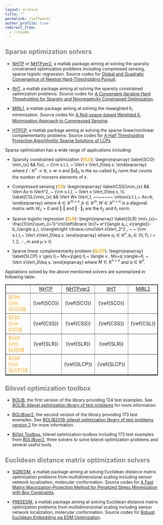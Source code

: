 ```yaml
---
layout: archive
title: ""  
permalink: /software/
author_profile: true
redirect_from:
  - /resume
---
```


<span style="color:grey">Sparse optimization solvers</span> 
---

* [NHTP](https://github.com/ShenglongZhou/NHTP) or [NHTPver2](https://github.com/ShenglongZhou/NHTPver2), a matlab package aiming at solving the sparsity constrained optimization problems including compressed sensing, sparse logistic regression.  Source codes for <tr>
  [Global and Quadratic Convergence of Newton Hard-Thresholding Pursuit](https://shenglongzhou.github.io/publication/2019-01-01-Global-and-Quadratic-Convergence-of-Newton-Hard-Thresholding-Pursuit).

* [IIHT](https://github.com/ShenglongZhou/IIHT), a matlab package aiming at solving the sparsity constrained optimization problems.  Source codes for <tr> [ A Convergent Iterative Hard Thresholding for Sparsity and Nonnegativity Constrained Optimization](http://www.ybook.co.jp/online2/oppjo/vol13/p325.html). 

* [MIRL1](https://github.com/ShenglongZhou/MIRL1), a matlab package aiming at solving the reweighted $\ell_1$ minimization.  Source codes for <tr>
  [A Null-space-based Weighted $\ell_1$ Minimisation Approach to Compressed Sensing](https://shenglongzhou.github.io/publication/2016-01-01-A-Null-space-based-Weighted-l1-Minimisation-Approach-to-Compressed-Sensing).
 
 
* [HTPCP](https://github.com/ShenglongZhou/HTPCP), a matlab package aiming at solving the sparse linear/nonlinear complementarity problems.  Source codes for <tr>
  [A Half Thresholding Projection Algorithmfor Sparse Solutions of LCPs](https://link.springer.com/article/10.1007/s11590-014-0834-7). 
 
Sparse optimization has a wide range of applications including:
 
  * Sparsity  constrained optimization (<span style="color:orange">**SCO**</span>):
\begin{eqnarray}
\label{SCO} \min_{x} && f(x), ~ {\rm s.t.}, ~ \Vert x \Vert_0\leq s.
\end{eqnarray}
 where $f: \mathbb{R}^{ n}\rightarrow  \mathbb{R}$, $s\ll n$ and $\Vert x \Vert_0$ is the so-called $\ell_0$ norm that counts the number of nonzero elements of $x$. 
 
 * Compressed sensing (<span style="color:orange">**CS**</span>):
\begin{eqnarray}
\label{CSS}\min_{x} && \Vert Ax-b \Vert^2, ~ {\rm s.t.}, ~ \Vert x \Vert_0\leq s,  \\\\\\
\label{CSL}\min_{x} && \Vert Wx \Vert_1, ~~~~~~~ \mbox{s.t.},~ Ax=b, 
\end{eqnarray}
where $A\in\mathbb{R}^{m\times n}, b\in \mathbb{R}^{m}, W\in\mathbb{R}^{n\times n}$ is a diagonal matrix with $W_{ii}>0$ and $\Vert \cdot\Vert$ and $\Vert \cdot\Vert_1$ are the $\ell_2$ and $\ell_1$ norm. 

* Sparse logistic regression (<span style="color:orange">**SLR**</span>):
\begin{eqnarray}
\label{SLR} \min_{x}~  \frac{1}{m}\sum_{i=1}^{m}\left\lbrace \ln(1+ e^{\langle a_i, x\rangle})-b_i\langle a_i, x\rangle\right \rbrace+\mu\Vert x\Vert_2^2 , ~ ~ {\rm s.t.},~ \Vert x\Vert_0\leq s.
\end{eqnarray}
where $a_i\in\mathbb{R}^{n}, b_i\in \lbrace 0,1\rbrace, i=1,2,\cdots,m$ and $\mu\geq0$.

* Sparse linear complementarity problem (<span style="color:orange">**SLCP**</span>):
\begin{eqnarray}
\label{SLCP} x \geq 0,~ Mx+q\geq 0,~ \langle x , Mx+q \rangle=0, ~ \Vert x\Vert_0\leq s.
\end{eqnarray}
where $M\in\mathbb{R}^{n\times n}$ and $q\in \mathbb{R}^{n}$. 

Appliations solved by the above mentioned solvers are summarized in following table:

 <table border="2" width="0.5">
    <tr>
      <td style="width:10%" align="center"> </td>
      <td style="width:10%" align="center"><a  href='https://github.com/ShenglongZhou/NHTP'>NHTP</a></td>
      <td style="width:10%" align="center"><a  href='https://github.com/ShenglongZhou/NHTPver2'>NHTPver2</a></td>
      <td style="width:10%" align="center"><a  href='https://github.com/ShenglongZhou/IIHT'>IIHT</a></td>
      <td style="width:10%" align="center"><a  href='https://github.com/ShenglongZhou/MIRL1'>MIRL1</a></td>
      <td style="width:10%" align="center"><a  href='https://github.com/ShenglongZhou/HTPCP'>HTPCP</a></td>
    </tr>
    <tr>
    	  <td style="width:10%" align="left"><span style="color:orange">${\bf {\rm SCO}}$</span></td>
        <td style="width:10%" align="center">(\ref{SCO}) </td>
        <td style="width:10%" align="center">(\ref{SCO}) </td>
        <td style="width:10%" align="center">(\ref{SCO}) </td>
        <td style="width:10%" align="center"> </td>
        <td style="width:10%" align="center"> </td> 
    </tr>
     <tr>
    	  <td style="width:10%" align="left"><span style="color:orange">${\bf {\rm CS}}$</span></td>
        <td style="width:10%" align="center">(\ref{CSS}) </td>
        <td style="width:10%" align="center">(\ref{CSS}) </td>
        <td style="width:10%" align="center">(\ref{CSS}) </td>
        <td style="width:10%" align="center">(\ref{CSL})</td>
        <td style="width:10%" align="center"> </td> 
    </tr>
      <tr>
    	  <td style="width:10%" align="left"><span style="color:orange">${\bf {\rm SLR}}$</span></td>
        <td style="width:10%" align="center">(\ref{SLR}) </td>
        <td style="width:10%" align="center">(\ref{SLR}) </td>
        <td style="width:10%" align="center">(\ref{SLR}) </td>
        <td style="width:10%" align="center"> </td>
        <td style="width:10%" align="center"> </td> 
    </tr>
      <tr>
    	  <td style="width:10%" align="left"><span style="color:orange">${\bf {\rm SLCP}}$</span></td>
        <td style="width:10%" align="center"> </td>
        <td style="width:10%" align="center">(\ref{SLCP})</td>
        <td style="width:10%" align="center">(\ref{SLCP})</td>
        <td style="width:10%" align="center"> </td>
        <td style="width:10%" align="center">(\ref{SLCP})</td> 
    </tr>
    </table>


<span style="color:grey">Bilevel optimization toolbox</span> 
---

* [BOLIB](https://github.com/ShenglongZhou/BOLIB), the first version of the library providing 124 test examples. See [BOLIB: bilevel optimization library of test problems](https://arxiv.org/abs/1812.00230) for more information.

* [BOLIBver2](https://biopt.github.io/bolib/), the second version of  the library providing 173 test examples. See [BOLIB2019: bilevel optimization library of test problems version 2](https://biopt.github.io/bolib/) for more information.

* [BiOpt Toolbox](https://biopt.github.io/),  bilevel optimization toolbox including 173 test examples from [BOLIBver2](https://biopt.github.io/bolib/), three solvers to solve bilevel optimization problems and several useful tools.

<span style="color:grey">Euclidean distance matrix optimization solvers</span> 
---

* [SQREDM](https://github.com/ShenglongZhou/SQREDM), a matlab package aiming at solving Euclidean distance matrix optimization problems from multidimensional scaling including sensor network localization, molecular conformation.   Source codes for <tr>
  [A Fast Matrix Majorization-Projection Method for Penalized Stress Minimization with Box Constraints](https://shenglongzhou.github.io/publication/2018-07-28-A-Fast-Matrix-Majorization-Projection-Method-for-Penalized-Stress-Minimization-with-Box-Constraints).

* [PREEEDM](https://github.com/ShenglongZhou/PREEEDM), a matlab package aiming at solving Euclidean distance matrix optimization problems from multidimensional scaling including sensor network localization, molecular conformation.   Source codes for <tr>
  [Robust Euclidean Embedding via EDM Optimization](https://shenglongzhou.github.io/publication/2019-08-09-Robust-Euclidean-Embedding-via-EDM-Optimisation).

